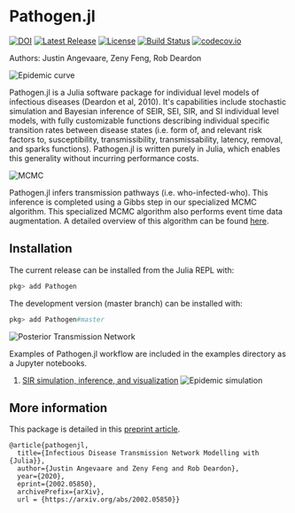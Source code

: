 # Pathogen.jl
[![DOI](https://zenodo.org/badge/35234698.svg)](https://zenodo.org/badge/latestdoi/35234698)
[![Latest Release](https://img.shields.io/github/release/jangevaare/Pathogen.jl.svg)](https://github.com/jangevaare/Pathogen.jl/releases/latest)
[![License](https://img.shields.io/badge/license-MIT-green.svg)](https://github.com/jangevaare/Pathogen.jl/blob/master/LICENSE)
[![Build Status](https://travis-ci.org/jangevaare/Pathogen.jl.svg?branch=master)](https://travis-ci.org/jangevaare/Pathogen.jl)
[![codecov.io](http://codecov.io/github/jangevaare/Pathogen.jl/coverage.svg?branch=master)](http://codecov.io/github/jangevaare/Pathogen.jl?branch=master)

Authors: Justin Angevaare, Zeny Feng, Rob Deardon

![Epidemic curve](https://github.com/jangevaare/Pathogen.jl/raw/master/examples/SIR%20Simulation/epiplot.png)

Pathogen.jl is a Julia software package for individual level models of infectious diseases (Deardon et al, 2010). It's capabilities include stochastic simulation and Bayesian inference of SEIR, SEI, SIR, and SI individual level models, with fully customizable functions describing individual specific transition rates between disease states (i.e. form of, and relevant risk factors to, susceptibility, transmissibility, transmissability, latency, removal, and sparks functions). Pathogen.jl is written purely in Julia, which enables this generality without incurring performance costs.

![MCMC](https://github.com/jangevaare/Pathogen.jl/raw/master/examples/SIR%20Simulation/posterior.png)

Pathogen.jl infers transmission pathways (i.e. who-infected-who). This inference is completed using a Gibbs step in our specialized MCMC algorithm. This specialized MCMC algorithm also performs event time data augmentation. A detailed overview of this algorithm can be found [here](https://arxiv.org/abs/2002.05850).

## Installation
The current release can be installed from the Julia REPL with:

```julia
pkg> add Pathogen
```

The development version (master branch) can be installed with:

```julia
pkg> add Pathogen#master
```

![Posterior Transmission Network](https://github.com/jangevaare/Pathogen.jl/raw/master/examples/SIR%20Simulation/posterior_tn.png)

Examples of Pathogen.jl workflow are included in the examples directory as a Jupyter notebooks.
1. [SIR simulation, inference, and visualization](https://github.com/jangevaare/Pathogen.jl/blob/master/examples/SIR%20Simulation/SIR%20TN-ILM%20Simulation%20and%20Inference.ipynb)
![Epidemic simulation](https://github.com/jangevaare/Pathogen.jl/raw/master/examples/SIR%20Simulation/epianimation.gif)

## More information
This package is detailed in this [preprint article](https://arxiv.org/abs/2002.05850).

    @article{pathogenjl,
      title={Infectious Disease Transmission Network Modelling with {Julia}},
      author={Justin Angevaare and Zeny Feng and Rob Deardon},
      year={2020},
      eprint={2002.05850},
      archivePrefix={arXiv},
      url = {https://arxiv.org/abs/2002.05850}}

